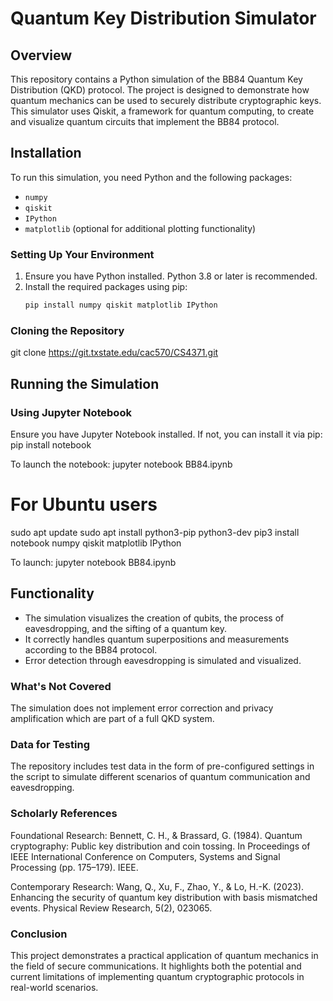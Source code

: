 # Quantum Key Distribution Simulator

## Overview
This repository contains a Python simulation of the BB84 Quantum Key Distribution (QKD) protocol. 
The project is designed to demonstrate how quantum mechanics can be used to securely distribute cryptographic keys. 
This simulator uses Qiskit, a framework for quantum computing, to create and visualize quantum circuits that implement the BB84 protocol.


## Installation
To run this simulation, you need Python and the following packages:
- `numpy`
- `qiskit` 
- `IPython`
- `matplotlib` (optional for additional plotting functionality)


### Setting Up Your Environment
1. Ensure you have Python installed. Python 3.8 or later is recommended.
2. Install the required packages using pip:
   ```bash
   pip install numpy qiskit matplotlib IPython

### Cloning the Repository
git clone https://git.txstate.edu/cac570/CS4371.git


## Running the Simulation

### Using Jupyter Notebook
Ensure you have Jupyter Notebook installed. If not, you can install it via pip:
pip install notebook

To launch the notebook:
jupyter notebook BB84.ipynb

# For Ubuntu users
sudo apt update
sudo apt install python3-pip python3-dev
pip3 install notebook numpy qiskit matplotlib IPython

To launch:  jupyter notebook BB84.ipynb


## Functionality
   - The simulation visualizes the creation of qubits, the process of eavesdropping, and the sifting of a quantum key.
   - It correctly handles quantum superpositions and measurements according to the BB84 protocol.
   - Error detection through eavesdropping is simulated and visualized.


### What's Not Covered
The simulation does not implement error correction and privacy amplification which are part of a full QKD system.


### Data for Testing
The repository includes test data in the form of pre-configured settings in the script to simulate different scenarios of quantum communication and eavesdropping.


### Scholarly References
Foundational Research: Bennett, C. H., & Brassard, G. (1984). Quantum cryptography: Public key distribution and coin tossing. In Proceedings of IEEE International Conference on Computers, Systems and Signal Processing (pp. 175–179). IEEE.

Contemporary Research: Wang, Q., Xu, F., Zhao, Y., & Lo, H.-K. (2023). Enhancing the security of quantum key distribution with basis mismatched events. Physical Review Research, 5(2), 023065.


### Conclusion
This project demonstrates a practical application of quantum mechanics in the field of secure communications.
It highlights both the potential and current limitations of implementing quantum cryptographic protocols in real-world scenarios.

